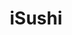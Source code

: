 ---
layout: place
title: "iSushi"
permalink: /washington/renton/isushi.html
stateAbbr: WA
stateName: Washington
cityName: Renton
seo:
  name: "iSushi"
  type: Restaurant
  links: null
description: "iSushi serves delicious sushi in Renton, Washington. Try fresh Japanese dishes for a great dining experience. "
place_id: ChIJ4xY0AaNnkFQR76TTOxuMPD8
photos:
  - name: >-
      places/ChIJ4xY0AaNnkFQR76TTOxuMPD8/photos/AeeoHcJmWYCHUfftBFrGhqf7g63cxKBygKTAtpSH4hH5Q-RvYPxq-9J0C8aXhf1GCplNDCgnbdUQLBVR9LcAt3UlXKdofHeQeBVSN_Gh8ruBFGHexla-46fb5Cr9klQEGNcY-spfrzecV8TP-_KPE7tEZg8kEyxudTUUNDvWgOeNmcXzOxzJVWmJBseAEwlDen4KHYyi2ykUjBC8Nx4W9_RH-Zt6vC7sCLE-LQFIG1qLNFU9iwdaDO8Gf7IG5QgiIfWytW1Wb9pA-LNdhNV8azz9oPS1pOybCsU2UiM-uHbbD0NsK5dZJbIH8khJTF5xc6nfCti2hCa5ewwHKvN4pt28_g01uRbIKyowMZyOU3Up0MpzystmS9-Hs5Suvz06qM7EJEpss50tNIPfVw6Mpq5kYQj8LTyiu3RKi8rA9soZq0yUu52g
    widthPx: 4032
    heightPx: 3024
    authorAttributions:
      - displayName: Joel Fitch
        uri: https://maps.google.com/maps/contrib/108731516939221264214
        photoUri: >-
          https://lh3.googleusercontent.com/a-/ALV-UjUVZakP6CasuEI26s7AHX6tvW-MYpKeHuhLySYW_QummI0x8bF-=s100-p-k-no-mo
    flagContentUri: >-
      https://www.google.com/local/imagery/report/?cb_client=maps_api_places.places_api&image_key=!1e10!2sCIHM0ogKEICAgICE2t3OvwE&hl=en-US
    googleMapsUri: >-
      https://www.google.com/maps/place//data=!3m4!1e2!3m2!1sCIHM0ogKEICAgICE2t3OvwE!2e10!4m2!3m1!1s0x549067a3013416e3:0x3f3c8c1b3bd3a4ef
  - name: >-
      places/ChIJ4xY0AaNnkFQR76TTOxuMPD8/photos/AeeoHcJr3cD3Neh9rCTTjWEE_UGwDjvFzgjp1ZAy-D23il4hCHsb-ocKsThquzraIbzwd5raLYu9oci3zGDi5_QF2YFoq-36KdU5GPJ4qAeFgK4fKugr3GdLAKKkgs1wYARPhQNbIPhDTxj05_j9eN-9IAlA14M1bM_YtmwM-ctN3MWhpjiWooVpB43qZWze-xtiYkFHk9wXYBe_ZFmk0RfCVUEbZLVogwCo-X-OWrHKh3yx3DK2_qzVEPkwCq5PL3d7vNG48wj5VxguDaZsZXBKG9aI9mLkq5yQ_O7coBxYewlvkuXg59301OpVUj_wS4wfdJTojR7n0ZPGN7Pr7_aU4UgUpXE_PrVQ1aCOZiOus5IaVDYRqRRp3GY4C38hBp4WmkbnNjy58UeHXHSm8ITDw_K2jFWkeDROFR1WN-Ud2bM
    widthPx: 4000
    heightPx: 1868
    authorAttributions:
      - displayName: andx79 _
        uri: https://maps.google.com/maps/contrib/107009714915543212776
        photoUri: >-
          https://lh3.googleusercontent.com/a-/ALV-UjWNQiiONOegJh8QNNBr4AiyoV0B3TApwWwGG1Cb3QCkbEafiixxfQ=s100-p-k-no-mo
    flagContentUri: >-
      https://www.google.com/local/imagery/report/?cb_client=maps_api_places.places_api&image_key=!1e10!2sCIHM0ogKEICAgID2xfuQHA&hl=en-US
    googleMapsUri: >-
      https://www.google.com/maps/place//data=!3m4!1e2!3m2!1sCIHM0ogKEICAgID2xfuQHA!2e10!4m2!3m1!1s0x549067a3013416e3:0x3f3c8c1b3bd3a4ef
  - name: >-
      places/ChIJ4xY0AaNnkFQR76TTOxuMPD8/photos/AeeoHcLajjrRAaU9qWOx2KAjl0qccVGp3UsqLC0KnzRHEPjSLkz-HODtiPaDiGOd6sJuwUJLUcD8Zk6mdj81xzTGp8HuygMYZ6Ve81yOWDoPPittXt6qpnq6Uzl-Yb6TDnYTOkVMwkIPv5_TDu-M8R0Z66wniBNit7JNCDka2bQMRDqK5_Z5v3-fgbi0OyKno0ZeSQkzQEV1GR0Mwsb4S9oBtDsvxMpyPPqW9XEZMB-6dvEqXXOJXacf-g4tF3ODV_mq45gj5pD3sVGHhaR6PyDV224ZzveFid_V7lJmHaMKgl_6_4b84M5Y3Zfwu0mnp2Ec-ADRgmDODu4w2wq06w0U8OzlcNV7u-5MydRj0QHty42HAKeRLjmoGNOfIJ0PPIPQyx6NrH7pTiHl_Ib2zHuAU9AZUmV2XWaMVaKxMA
    widthPx: 4800
    heightPx: 3600
    authorAttributions:
      - displayName: Justin Kennedy
        uri: https://maps.google.com/maps/contrib/105208261742137538055
        photoUri: >-
          https://lh3.googleusercontent.com/a-/ALV-UjUwRSQri7FejIpbQkIh87H9bjH2KFvoYVP1Xb7ASW3QEhF5omyM=s100-p-k-no-mo
    flagContentUri: >-
      https://www.google.com/local/imagery/report/?cb_client=maps_api_places.places_api&image_key=!1e10!2sCIHM0ogKEICAgICro_VM&hl=en-US
    googleMapsUri: >-
      https://www.google.com/maps/place//data=!3m4!1e2!3m2!1sCIHM0ogKEICAgICro_VM!2e10!4m2!3m1!1s0x549067a3013416e3:0x3f3c8c1b3bd3a4ef
  - name: >-
      places/ChIJ4xY0AaNnkFQR76TTOxuMPD8/photos/AeeoHcKvkha3KyRpZTEKiIvbUssOHdffWzcCm-DJd_GmVGmgTpcBEJYoy6ooCdvq_Ln-_TSMih3eMLXk0ZgEPdIfOa6T2zzfJTph2xgLztzWHNJLuLsPUtDxUl-D7HgfiOsKJLlaU8Gy7wECb0m0LiWHvCfO3anlUTD0thHoFOdOo0UtMi-7diJI-PKA1fIVAALwMONXM77JQoradJXe1N5DgQ6_l3SrfZNYdERhZ6G3Pf16fEuJDUwbQVIQ4wKiKDJBZdYHjEe-XOxBllIH2ac_3n_gmyO-hMesEJGfGMwV5awkDgywZARqCPNg3nCpR5u0jncgKSpcud_TQIuk_2_bocVPIq08O-HpaNQU8Vw0wsjH8kURuMDP91PgWhwcMa1g4LpLZip-Au5bK8vTjg4MlWniQ1lbBElSJ4myQ2iqlTFDrN0
    widthPx: 4032
    heightPx: 3024
    authorAttributions:
      - displayName: Dustin Ellison
        uri: https://maps.google.com/maps/contrib/114142377043564179008
        photoUri: >-
          https://lh3.googleusercontent.com/a-/ALV-UjVyCP8MTO15uEEhw6DBX0O1pH6AxOZiwxk2vCOlpzFeNb8GXgTL=s100-p-k-no-mo
    flagContentUri: >-
      https://www.google.com/local/imagery/report/?cb_client=maps_api_places.places_api&image_key=!1e10!2sCIHM0ogKEICAgIDpjdzTyAE&hl=en-US
    googleMapsUri: >-
      https://www.google.com/maps/place//data=!3m4!1e2!3m2!1sCIHM0ogKEICAgIDpjdzTyAE!2e10!4m2!3m1!1s0x549067a3013416e3:0x3f3c8c1b3bd3a4ef
  - name: >-
      places/ChIJ4xY0AaNnkFQR76TTOxuMPD8/photos/AeeoHcKfVlP5igBaILEkqho82hTK0n92SXXopkvcUs0o5Zk5_SVNvlzYJ1fe7OvNdnhzkMty_5UgJb9TkU1Huc_ouMoAnSfqxWwg8s19CIfRl_3zrHX_W0WBjcgMNj5dzbKAvetVhFl5edXYYKEAqMMk7PuyPsa7-TGCKVQq6smaI90GlVKs-stQqCdo8c32qBXrCT7wwumW4rO0PeXzNabJGqdfzLtK_-LAx2NdTwqyvbOaZCj6lgs-a4WiSCLWQ93qI0pETQNQ5blfFLJLBLhQJ5IL12XMmVlklemME1gydDSPo-6K8eJvU8bcdPtZM1jVf5rEBWe5it-E7EZk5g7aEVRuGEQIsbWW13G46jFi4_9u_o7Vs8aYB_kBF1KhFWDqVp2dFXJI4Gj5hrQIl9bbK6fnO5trfauOghgNFi70nHQgVg
    widthPx: 4032
    heightPx: 3024
    authorAttributions:
      - displayName: Rick Aholelei
        uri: https://maps.google.com/maps/contrib/112349618812192938001
        photoUri: >-
          https://lh3.googleusercontent.com/a-/ALV-UjV6N2lyfxfehaB2WxLJTy3qKYvLKmqwVIWClvrCCEDmmAvN56s=s100-p-k-no-mo
    flagContentUri: >-
      https://www.google.com/local/imagery/report/?cb_client=maps_api_places.places_api&image_key=!1e10!2sCIHM0ogKEICAgID50KCNeQ&hl=en-US
    googleMapsUri: >-
      https://www.google.com/maps/place//data=!3m4!1e2!3m2!1sCIHM0ogKEICAgID50KCNeQ!2e10!4m2!3m1!1s0x549067a3013416e3:0x3f3c8c1b3bd3a4ef
  - name: >-
      places/ChIJ4xY0AaNnkFQR76TTOxuMPD8/photos/AeeoHcLmTAsD5GeOCe_Dv82aycHjco62qzEQ2eNRE0AYPgtUfN-DmZuWeIp-YD18-GuX5glSXXoHh-wmPFU2N2pvALPHFE5ElPH-bBBXlbPt0fDNK75Hatr3rtDNq9UK0XW0FA56BsTUyMGrcoAFwa3Tjf2OMEPOGeCjcd__5a-1vcoKB1-HNhoXRP9_M-AZHvg4JbMfR7kfm14yb0FZCQwt1VcCaGdh9xeHFAVyVQ4d4wrtOwD_H4dk-61qFJ8gH3ZWrGFUKfu1rWGQlnjiqTNdvIfijSG5OEcJrMyRAFXZ2t4zdU6of3yddXTOciW4MhsES3rU1SDzit48PNZHe0GsUOdiXMRQkAwWk5ymkN-pOqdhdzFERoDZebjIGYTEZYIrrdtvW36hZSVP5acuDHOt9Zh03a8GB1AsP3t9vgDKOePJvg
    widthPx: 4032
    heightPx: 3024
    authorAttributions:
      - displayName: ALMA BAKER
        uri: https://maps.google.com/maps/contrib/101268394035918828050
        photoUri: >-
          https://lh3.googleusercontent.com/a-/ALV-UjVs1yjrFIvJ8rR6uk0Ym9UIAiWdFB6xcqvpcNAtC05WkhqVLPHi=s100-p-k-no-mo
    flagContentUri: >-
      https://www.google.com/local/imagery/report/?cb_client=maps_api_places.places_api&image_key=!1e10!2sCIHM0ogKEICAgID26rmRCQ&hl=en-US
    googleMapsUri: >-
      https://www.google.com/maps/place//data=!3m4!1e2!3m2!1sCIHM0ogKEICAgID26rmRCQ!2e10!4m2!3m1!1s0x549067a3013416e3:0x3f3c8c1b3bd3a4ef
  - name: >-
      places/ChIJ4xY0AaNnkFQR76TTOxuMPD8/photos/AeeoHcL1MzD3gUhkGvvOw6uXiEfbEbFs5qE8By4Nw3rwxxG14WZEyUZnBJtt71Fdb-x8ZlkTvAGMpR8rEFmzFsjXugwSoPEeWPwefffGnRyH1IlvvjtSSWuxvpZ9ydtLKwhq57s2yDMWa-4-TjZBV6iBQkgLBe8pWSRUE9xw8jwnamwQTLtPwf_uVDWl2VlWHkkaIvj4dZQRok8_qtbu5Xx0yef4jqksRR4wbOOtOW2f0CMx7vMqFCJGdDqGEYZcd8FvCif0zV9ekYCOGQOXVc_vP3xGF0nWCfH4wgCJxHXWDnbqf2kBa6ExyTtyJK9e7hyVBeVck4HQvk04eW6_oRNP9-rFpt-ZU4llKi_Jr0WME08kJ_aCGmZXftxRf0b-R6bnhmCveSBg1kLkbXg1moGOX2HJ3NFukA__-4PNmhLQa7fPFR_a
    widthPx: 4000
    heightPx: 3000
    authorAttributions:
      - displayName: Stephen Long
        uri: https://maps.google.com/maps/contrib/100577335454916213762
        photoUri: >-
          https://lh3.googleusercontent.com/a-/ALV-UjUBooR5wkHnE5veUG_LDci5W5xciPxCJMY4XrB9FZ4Z7TcM96zwXg=s100-p-k-no-mo
    flagContentUri: >-
      https://www.google.com/local/imagery/report/?cb_client=maps_api_places.places_api&image_key=!1e10!2sCIHM0ogKEICAgICB75bq8wE&hl=en-US
    googleMapsUri: >-
      https://www.google.com/maps/place//data=!3m4!1e2!3m2!1sCIHM0ogKEICAgICB75bq8wE!2e10!4m2!3m1!1s0x549067a3013416e3:0x3f3c8c1b3bd3a4ef
  - name: >-
      places/ChIJ4xY0AaNnkFQR76TTOxuMPD8/photos/AeeoHcLpvqPgWlkDrYumEeP33vomd2FRPnWcTOlxtY2xdRCh_wjP-LPdWVTC5zvb5_GB13FBk9fX6Yudw-_tdgErFNSYaT2JOxSyKLFVOntFK7XTptjor6Uw9GCVH9lU8JQGDTFzjiUYoVpuc8v9uE7wFxaHYwGvhsLQpeu7JGM5Ao3RB1EYy-gKtioEwgdqrdNDxrnD7_FtkYNRrsOgYky1-d8jOJvXSWBGnmNc1MvpSlx_qW_96F0eLUuZUG7LFjXCa9gnR_H-pzpsS9Hg-kXUv8E0X7ggRDN8rzpLiKAUmt46WlP78vTFANVbfn8lZp5CY9ZzHc0Yvpu5U9JoPM-T-5aEWJHolOJbggakYnogk_YUwXZn-cVcnBaCHf4UUtp_khlpctfzC8R9OUu0idJUwwMVYG2R4MySGMeKONcsBWGD2Q
    widthPx: 4800
    heightPx: 3600
    authorAttributions:
      - displayName: Leiming Q
        uri: https://maps.google.com/maps/contrib/101079092111906344907
        photoUri: >-
          https://lh3.googleusercontent.com/a-/ALV-UjVpX1aXNWTEaGDi5qCvySXhYpO-xX0heu5RCu1eeOcsOwlq2cngwA=s100-p-k-no-mo
    flagContentUri: >-
      https://www.google.com/local/imagery/report/?cb_client=maps_api_places.places_api&image_key=!1e10!2sCIHM0ogKEICAgIC_i4-YYA&hl=en-US
    googleMapsUri: >-
      https://www.google.com/maps/place//data=!3m4!1e2!3m2!1sCIHM0ogKEICAgIC_i4-YYA!2e10!4m2!3m1!1s0x549067a3013416e3:0x3f3c8c1b3bd3a4ef
  - name: >-
      places/ChIJ4xY0AaNnkFQR76TTOxuMPD8/photos/AeeoHcLCY9Lz7KddUJ6P4M26LVdtzX64drtuv1Y9rh8td4ep8jGvhc0BGw_PDhP4TWs2GOkQhxRdz4JKs367pPaY3_dFH6OzhfOAY_AUK4iopTNRgHZGJVnn7jIMPVVmyFXPyp69rF1D6gBgotDEUaTLe5gxyhNSdlQKOPUnc1V4UqHKMn9wH1_XSBpU2tL4Kq2o0LKU486F_uYSmDu41Z-3CxffJ2MSjYgkbjh0fF51qeqMn1oZJKdR06SUC5tsIi8gWg0TVmhctt_XDdnb5M0v4Wztcp_4PHGQDk4SsKkIIsjn-J7DWaE3NdVnjlioa0gEz3Pjncz2vT-z09HOEStmcTY99pEPk-jKUvKXAJNdxO9ujwvIUp6q-cJUIeTyL5BosUtiMFt9aLCK-DnlhA0qgkhAu7KPAk6adhF5mbO5gkaRiWAO
    widthPx: 2048
    heightPx: 1152
    authorAttributions:
      - displayName: Rose Pacheco
        uri: https://maps.google.com/maps/contrib/114673473884037468685
        photoUri: >-
          https://lh3.googleusercontent.com/a-/ALV-UjXmXq7G0H6MKPYFRdWv8F5NPGDUmhKyFOvvEYhdfr-MOPJq3fN4=s100-p-k-no-mo
    flagContentUri: >-
      https://www.google.com/local/imagery/report/?cb_client=maps_api_places.places_api&image_key=!1e10!2sCIHM0ogKEICAgIC4stC7iwE&hl=en-US
    googleMapsUri: >-
      https://www.google.com/maps/place//data=!3m4!1e2!3m2!1sCIHM0ogKEICAgIC4stC7iwE!2e10!4m2!3m1!1s0x549067a3013416e3:0x3f3c8c1b3bd3a4ef
  - name: >-
      places/ChIJ4xY0AaNnkFQR76TTOxuMPD8/photos/AeeoHcIttiGqbZ7_RIermKHpmN9o58n1ln_LuEpLcbdu2-YthpXz7kcueF8rsTfF-02Ns08vUa536RdiENGf7WkPiJ0VGAg_V-YOr5zZ2TBFHZvIo1ZXcRXFodXqFP1gupxI9WdDkSrxBKNk_7Z9K1b338lmURAb7ZErVZgZkDgkBokIxyep24kNjKtBMoFJwKdBT_O5QoSKVEXeo8H6IbsTanb_jHFn7qt6kaJ5GquFwKgaMtYqCDhI6MPZUgh2dZONPzu0FAajJgXMlPCZ4I6ULVRFQiBLceiStTZ-_PW3mwelRi3hUqRVwsmZXAJE5dfD3sXS-fK_vghH3dJ5_8JSD3H0KFswt6SmjbyeLv35SW9ECn5ju6_HDGf0OlkmUjuaCXtiB-60XHK02N5qQwK1aO6EbyEE50RC5Yhii5fbTjm6uQ
    widthPx: 1931
    heightPx: 1448
    authorAttributions:
      - displayName: Sara Chan
        uri: https://maps.google.com/maps/contrib/116871738540359486413
        photoUri: >-
          https://lh3.googleusercontent.com/a/ACg8ocJIf9ig-BDL8gsVOBRfL9YftcTYp-9nugYlsff2SkjjqNBcaA=s100-p-k-no-mo
    flagContentUri: >-
      https://www.google.com/local/imagery/report/?cb_client=maps_api_places.places_api&image_key=!1e10!2sCIHM0ogKEICAgIDOovn4DA&hl=en-US
    googleMapsUri: >-
      https://www.google.com/maps/place//data=!3m4!1e2!3m2!1sCIHM0ogKEICAgIDOovn4DA!2e10!4m2!3m1!1s0x549067a3013416e3:0x3f3c8c1b3bd3a4ef
address: 15221 Maple Valley Hwy, Renton, WA 98058, USA
street: 15221 Maple Valley Hwy
city: Renton
state: WA
zip: '98058'
country: USA
neighborhood: null
latitude: '47.464689'
longitude: '-122.137239'
accessibility_options:
  wheelchairAccessibleParking: true
  wheelchairAccessibleEntrance: true
  wheelchairAccessibleRestroom: true
  wheelchairAccessibleSeating: true
business_status: OPERATIONAL
name: iSushi
google_maps_links:
  directionsUri: >-
    https://www.google.com/maps/dir//''/data=!4m7!4m6!1m1!4e2!1m2!1m1!1s0x549067a3013416e3:0x3f3c8c1b3bd3a4ef!3e0
  placeUri: https://maps.google.com/?cid=4556670971587831023
  writeAReviewUri: >-
    https://www.google.com/maps/place//data=!4m3!3m2!1s0x549067a3013416e3:0x3f3c8c1b3bd3a4ef!12e1
  reviewsUri: >-
    https://www.google.com/maps/place//data=!4m4!3m3!1s0x549067a3013416e3:0x3f3c8c1b3bd3a4ef!9m1!1b1
  photosUri: >-
    https://www.google.com/maps/place//data=!4m3!3m2!1s0x549067a3013416e3:0x3f3c8c1b3bd3a4ef!10e5
primary_type: Sushi Restaurant
opening_hours:
  regular: null
  current: null
secondary_opening_hours:
  regular:
    weekdayDescriptions: null
    type: null
  current:
    weekdayDescriptions: null
    type: null
phone: null
price_level: null
price_range: null
rating: null
rating_count: 0
website: null
reviews: null
parking_options: null
payment_options: null
allow_dogs: null
curbside_pickup: null
delivery: null
dine_in: null
good_for_children: null
good_for_groups: null
good_for_sports: null
live_music: null
menu_for_children: null
outdoor_seating: null
reservable: null
restroom: null
serves_beer: null
serves_breakfast: null
serves_brunch: null
serves_cocktails: null
serves_coffee: null
serves_dinner: null
serves_dessert: null
serves_lunch: null
serves_vegetarian_food: null
serves_wine: null
takeout: null
update_category: essentials
summary: null

---